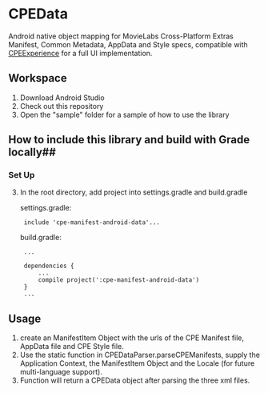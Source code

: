 # CPEData
Android native object mapping for MovieLabs Cross-Platform Extras Manifest, Common Metadata, AppData and Style specs, compatible with [CPEExperience](https://github.com/warnerbros/cpe-manifest-android-experience) for a full UI implementation.

## Workspace ##
1. Download Android Studio
2. Check out this repository
3. Open the "sample" folder for a sample of how to use the library


## How to include this library and build with Grade locally##
### Set Up ###
3. In the root directory, add project into settings.gradle and build.gradle

	settings.gradle:

		include 'cpe-manifest-android-data'...

	build.gradle:

		...

        dependencies {
            ...
            compile project(':cpe-manifest-android-data')
        }
        ...
## Usage
1. create an ManifestItem Object with the urls of the CPE Manifest file, AppData file and CPE Style file.
2. Use the static function in CPEDataParser.parseCPEManifests, supply the Application Context, the ManifestItem Object and the Locale (for future multi-language support).
3. Function will return a CPEData object after parsing the three xml files.